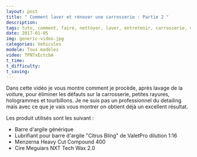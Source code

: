 ```yaml
---
layout: post
title: " Comment laver et rénover une carrosserie : Partie 2 "
description: 
tags: tuto, comment, faire, nettoyer, laver, entretenir, carrosserie, voiture, peinture, vernis, lavage, décontamination, barre d'argile, clay bar, polissage, supression, hologrammes, micro rayures, application, cire,
date: 2017-01-05 
img: generic-video.jpg
categories: Vehicules
modele: Tous modèles
video: TPN7xEctcbA
t_time:
t_difficulty:
t_saving:
---
```


Dans cette vidéo je vous montre comment je procède, après lavage de la voiture, pour éliminer les défauts sur la carrosserie, petites rayures, hologrammes et tourbillons.
Je ne suis pas un professionnel du detailing mais avec ce que je vais vous montrer on obtient déjà un excellent résultat.

Les produit utilisés sont les suivant :
- Barre d'argile générique
- Lubrifiant pour barre d'argile "Citrus Bling" de ValetPro dilution 1:16
- Menzerna Heavy Cut Compound 400 
- Cire Meguiars NXT Tech Wax 2.0
